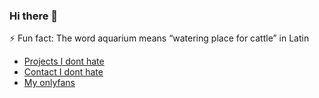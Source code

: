 ### Hi there 👋
⚡ Fun fact: The word aquarium means “watering place for cattle” in Latin
* [Projects I dont hate](https://familyfriendly.xyz/projects.html)
* [Contact I dont hate](https://familyfriendly.xyz/socials.html)
* [My onlyfans](https://www.youtube.com/watch?v=dQw4w9WgXcQ)
